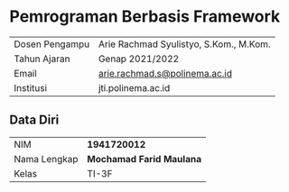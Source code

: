 # Pemrograman Berbasis Framework

|  |  |
|--|--|
| Dosen Pengampu | Arie Rachmad Syulistyo, S.Kom., M.Kom.|
| Tahun Ajaran | Genap 2021/2022 |
| Email | arie.rachmad.s@polinema.ac.id |
| Institusi | jti.polinema.ac.id |


## Data Diri

|  |  |
|--|--|
| NIM | **1941720012** |
| Nama Lengkap | **Mochamad Farid Maulana** |
| Kelas | TI-3F |
